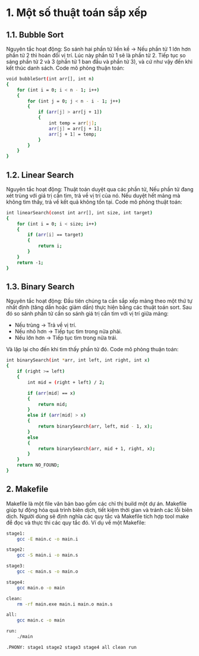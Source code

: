 # 1. Một số thuật toán sắp xếp
## 1.1. Bubble Sort
Nguyên tắc hoạt động: So sánh hai phần tử liền kề -> Nếu phần tử 1 lớn hơn phần tử 2 thì hoán đổi vị trí. Lúc này phần tử 1 sẽ là phần tử 2. Tiếp tục so sáng phần tử 2 và 3 (phần tử 1 ban đầu và phần tử 3), và cứ như vậy đến khi kết thúc danh sách.
Code mô phỏng thuận toán:
```bash
void bubbleSort(int arr[], int n)
{
    for (int i = 0; i < n - 1; i++)
    {
        for (int j = 0; j < n - i - 1; j++)
        {
            if (arr[j] > arr[j + 1])
            {
                int temp = arr[j];
                arr[j] = arr[j + 1];
                arr[j + 1] = temp;
            }
        }
    }
}
```
## 1.2. Linear Search
Nguyên tắc hoạt động: Thuật toán duyệt qua các phần tử, Nếu phần tử đang xét trùng với giá trị cần tìm, trả về vị trí của nó. Nếu duyệt hết mảng mà không tìm thấy, trả về kết quả không tồn tại.
Code mô phỏng thuật toán:
```bash
int linearSearch(const int arr[], int size, int target)
{
    for (int i = 0; i < size; i++)
    {
        if (arr[i] == target)
        {
            return i;
        }
    }
    return -1;
}

```
## 1.3. Binary Search
Nguyên tắc hoạt động: Đầu tiên chúng ta cần sắp xếp mảng theo một thứ tự nhất định (tăng dần hoặc giảm dần) thực hiện bằng các thuật toán sort. Sau đó so sánh phần tử cần so sánh giá trị cần tìm với vị trí giữa mảng:
+ Nếu trùng 	-> Trả về vị trí.
+ Nếu nhỏ hơn 	-> Tiếp tục tìm trong nửa phải.
+ Nếu lớn hơn 	-> Tiếp tục tìm trong nửa trái.

Và lặp lại cho đến khi tìm thấy phần tử đó. Code mô phỏng thuận toán:
```bash
int binarySearch(int *arr, int left, int right, int x)
{
    if (right >= left)
    {
        int mid = (right + left) / 2;

        if (arr[mid] == x)
        {
            return mid;
        }
        else if (arr[mid] > x)
        {
            return binarySearch(arr, left, mid - 1, x);
        }
        else
        {
            return binarySearch(arr, mid + 1, right, x);
        }
    }
    return NO_FOUND;
}
```
## 2. Makefile
Makefile là một file văn bản bao gồm các chỉ thị build một dự án. Makefile giúp tự động hóa quá trình biên dịch, tiết kiệm thời gian và tránh các lỗi biên dịch. Người dùng sẽ định nghĩa các quy tắc và Makefile tích hợp tool make để đọc và thực thi các quy tắc đó. Ví dụ về một Makefile: 
```bash
stage1:
	gcc -E main.c -o main.i

stage2:
	gcc -S main.i -o main.s

stage3:
	gcc -c main.s -o main.o

stage4:
	gcc main.o -o main

clean:
	rm -rf main.exe main.i main.o main.s

all:
	gcc main.c -o main

run:
	./main

.PHONY: stage1 stage2 stage3 stage4 all clean run
```
